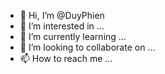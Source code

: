 - 👋 Hi, I’m @DuyPhien
- 👀 I’m interested in ...
- 🌱 I’m currently learning ...
- 💞️ I’m looking to collaborate on ...
- 📫 How to reach me ...

<!---
DuyPhien/DuyPhien is a ✨ special ✨ repository because its `README.md` (this file) appears on your GitHub profile.
You can click the Preview link to take a look at your changes.
--->
